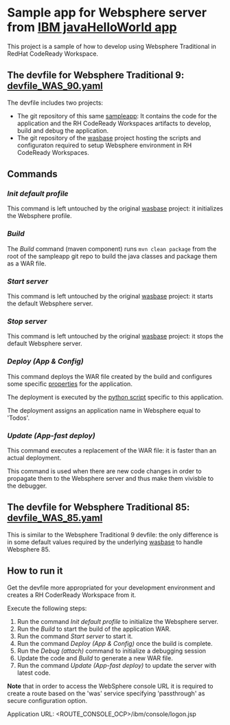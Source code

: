 # Sample app for Websphere server from [IBM javaHelloWorld app](https://github.com/IBM-Cloud/java-helloworld)

This project is a sample of how to develop using Websphere Traditional in RedHat CodeReady Workspace.

## The devfile for Websphere Traditional 9: [devfile_WAS_90.yaml](./CodeReady/devfile_WAS_90.yaml)

The devfile includes two projects:

- The git repository of this same [sampleapp](https://github.com/cerbio/was_sample_app.git): It contains the code for the application and the RH CodeReady Workspaces artifacts to develop, build and debug the application.
- The git repository of the [wasbase](https://github.com/cerbio/codeready.git) project hosting the scripts and configuraton required to setup Websphere environment in RH CodeReady Workspaces.

## Commands

### _Init default profile_

This command is left untouched by the original  [wasbase](https://github.com/cerbio/codeready.git) project: it initializes the Websphere profile.

### _Build_

The _Build_ command (maven component) runs ``` mvn clean package ``` from the root of the sampleapp git repo to build the java classes and package them as a WAR file.

### _Start server_

This command is left untouched by the original  [wasbase](https://github.com/cerbio/codeready.git) project: it starts the default Websphere server.

### _Stop server_

This command is left untouched by the original  [wasbase](https://github.com/cerbio/codeready.git) project: it stops the default Websphere server.

### _Deploy (App & Config)_

This command deploys the WAR file created by the build and configures some specific [properties](./was/was-config.props) for the application.

The deployment is executed by the [python script](./was/install_app.py) specific to this application.

The deployment assigns an application name in Websphere equal to 'Todos'.

### _Update (App-fast deploy)_

This command executes a replacement of the WAR file: it is faster than an actual deployment.

This command is used when there are new code changes in order to propagate them to the Websphere server and thus make them vivisble to the debugger.

## The devfile for Websphere Traditional 85: [devfile_WAS_85.yaml](./CodeReady/devfile_WAS_85.yaml)

This is similar to the Websphere Traditional 9 devfile: the only difference is in some default values required by the underlying [wasbase](https://github.com/cerbio/codeready.git) to handle Websphere 85.

## __How to run it__

Get the devfile more appropriated for your development environment and creates a RH CoderReady Workspace from it.

Execute the following steps:

1. Run the command _Init default profile_ to initialize the Websphere server.
2. Run the _Build_ to start the build of the application WAR.
3. Run the command _Start server_ to start it.
4. Run the command _Deploy (App & Config)_ once the build is complete.
5. Run the _Debug (attach)_ command to initialize a debugging session
6. Update the code and _Build_ to generate a new WAR file.
7. Run the command _Update (App-fast deploy)_ to update the server with latest code.

__Note__ that in order to access the WebSphere console URL it is required to create a route based on the 'was' service specifying 'passthrough' as secure configuration option.

Application URL:
<ROUTE_CONSOLE_OCP>/ibm/console/logon.jsp

